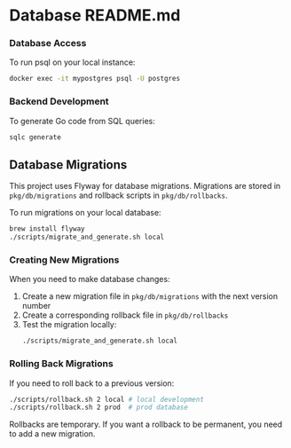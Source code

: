 # Database README.md

### Database Access
To run psql on your local instance:
```bash
docker exec -it mypostgres psql -U postgres
```

### Backend Development
To generate Go code from SQL queries:
```bash
sqlc generate
```

## Database Migrations
This project uses Flyway for database migrations. Migrations are stored in `pkg/db/migrations` and rollback scripts in `pkg/db/rollbacks`.

To run migrations on your local database:
```bash
brew install flyway
./scripts/migrate_and_generate.sh local
```

### Creating New Migrations
When you need to make database changes:

1. Create a new migration file in `pkg/db/migrations` with the next version number
2. Create a corresponding rollback file in `pkg/db/rollbacks`
3. Test the migration locally:
   ```bash
   ./scripts/migrate_and_generate.sh local
   ```

### Rolling Back Migrations
If you need to roll back to a previous version:
```bash
./scripts/rollback.sh 2 local # local development
./scripts/rollback.sh 2 prod  # prod database
```
Rollbacks are temporary. If you want a rollback to be permanent, you need to add a new migration.